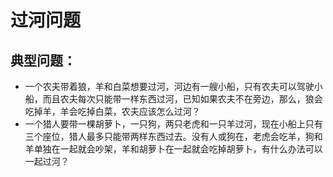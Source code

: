 # 过河问题

## 典型问题：
- 一个农夫带着狼，羊和白菜想要过河，河边有一艘小船，只有农夫可以驾驶小船，而且农夫每次只能带一样东西过河，已知如果农夫不在旁边，那么，狼会吃掉羊，羊会吃掉白菜，农夫应该怎么过河？
- 一个猎人要带一棵胡萝卜，一只狗，两只老虎和一只羊过河，现在小船上只有三个座位，猎人最多只能带两样东西过去。没有人或狗在，老虎会吃羊，狗和羊单独在一起就会吵架，羊和胡萝卜在一起就会吃掉胡萝卜，有什么办法可以一起过河？